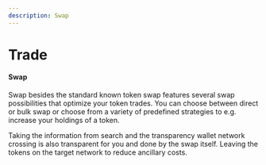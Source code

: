 ```yaml
---
description: Swap
---
```


# Trade

#### Swap

Swap besides the standard known token swap features several swap possibilities that optimize your token trades. You can choose between direct or bulk swap or choose from a variety of predefined strategies to e.g. increase your holdings of a token.

Taking the information from search and the transparency wallet network crossing is also transparent for you and done by the swap itself. Leaving the tokens on the target network to reduce ancillary costs.&#x20;
